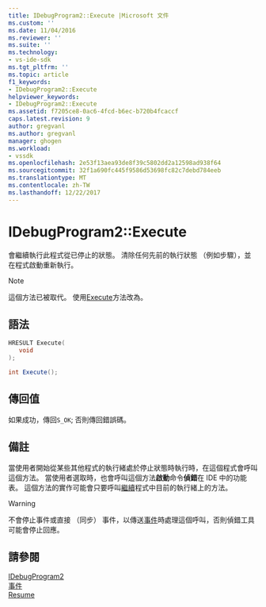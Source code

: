 ```yaml
---
title: IDebugProgram2::Execute |Microsoft 文件
ms.custom: ''
ms.date: 11/04/2016
ms.reviewer: ''
ms.suite: ''
ms.technology:
- vs-ide-sdk
ms.tgt_pltfrm: ''
ms.topic: article
f1_keywords:
- IDebugProgram2::Execute
helpviewer_keywords:
- IDebugProgram2::Execute
ms.assetid: f7205ce8-0ac6-4fcd-b6ec-b720b4fcaccf
caps.latest.revision: 9
author: gregvanl
ms.author: gregvanl
manager: ghogen
ms.workload:
- vssdk
ms.openlocfilehash: 2e53f13aea93de8f39c5802dd2a12598ad938f64
ms.sourcegitcommit: 32f1a690fc445f9586d53698fc82c7debd784eeb
ms.translationtype: MT
ms.contentlocale: zh-TW
ms.lasthandoff: 12/22/2017
---
```

# <a name="idebugprogram2execute"></a>IDebugProgram2::Execute
會繼續執行此程式從已停止的狀態。 清除任何先前的執行狀態 （例如步驟），並在程式啟動重新執行。  
  
> [!NOTE]
>  這個方法已被取代。 使用[Execute](../../../extensibility/debugger/reference/idebugprocess3-execute.md)方法改為。  
  
## <a name="syntax"></a>語法  
  
```cpp  
HRESULT Execute(  
   void  
);  
```  
  
```csharp  
int Execute();  
```  
  
## <a name="return-value"></a>傳回值  
 如果成功，傳回`S_OK`; 否則傳回錯誤碼。  
  
## <a name="remarks"></a>備註  
 當使用者開始從某些其他程式的執行緒處於停止狀態時執行時，在這個程式會呼叫這個方法。 當使用者選取時，也會呼叫這個方法**啟動**命令**偵錯**在 IDE 中的功能表。 這個方法的實作可能會只要呼叫[繼續](../../../extensibility/debugger/reference/idebugthread2-resume.md)程式中目前的執行緒上的方法。  
  
> [!WARNING]
>  不會停止事件或直接 （同步） 事件，以傳送[事件](../../../extensibility/debugger/reference/idebugeventcallback2-event.md)時處理這個呼叫，否則偵錯工具可能會停止回應。  
  
## <a name="see-also"></a>請參閱  
 [IDebugProgram2](../../../extensibility/debugger/reference/idebugprogram2.md)   
 [事件](../../../extensibility/debugger/reference/idebugeventcallback2-event.md)   
 [Resume](../../../extensibility/debugger/reference/idebugthread2-resume.md)